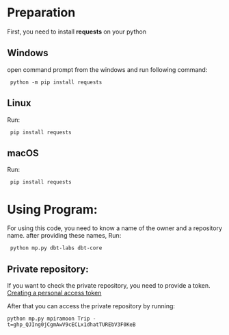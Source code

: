 # Preparation

First, you need to install **requests** on your python

## Windows

open command prompt from the windows and run following command:

```
 python -m pip install requests
```

## Linux

Run:

```
 pip install requests
```

## macOS

Run:

```
 pip install requests
```

# Using Program:

For using this code, you need to know a name of the owner and a repository name. after providing these names, Run:

```
 python mp.py dbt-labs dbt-core
```

## Private repository:

If you want to check the private repository, you need to provide a token. [Creating a personal access token](https://docs.github.com/en/enterprise-server@3.4/authentication/keeping-your-account-and-data-secure/creating-a-personal-access-token)

After that you can access the private repository by running:

```
python mp.py mpiramoon Trip -t=ghp_QJIng0jCgmAwV9cECLx1dhatTUREbV3F0KeB
```
